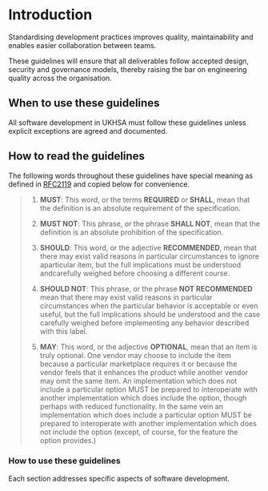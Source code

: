 # Introduction

Standardising development practices improves quality, maintainability and enables easier collaboration between teams.

These guidelines will ensure that all deliverables follow accepted design, security and governance models, thereby raising the bar on engineering quality across the organisation.

## When to use these guidelines

All software development in UKHSA must follow these guidelines unless explicit exceptions are agreed and documented.

## How to read the guidelines

The following words throughout these guidelines have special meaning as defined in [RFC2119](https://datatracker.ietf.org/doc/html/rfc2119) and copied below for convenience.

> 1. **MUST**: This word, or the terms **REQUIRED** or **SHALL**, mean that the definition is an absolute requirement of the specification.
> 
> 1. **MUST NOT**: This phrase, or the phrase **SHALL NOT**, mean that the definition is an absolute prohibition of the specification.
>
> 1. **SHOULD**: This word, or the adjective **RECOMMENDED**, mean that there may exist valid reasons in particular circumstances to ignore aparticular item, but the full implications must be understood andcarefully weighed before choosing a different course.
>
> 1. **SHOULD NOT**: This phrase, or the phrase **NOT RECOMMENDED** mean that there may exist valid reasons in particular circumstances when the particular behavior is acceptable or even useful, but the full implications should be understood and the case carefully weighed before implementing any behavior described with this label.
>
> 1. **MAY**: This word, or the adjective **OPTIONAL**, mean that an item is truly optional.  One vendor may choose to include the item because a particular marketplace requires it or because the vendor feels that it enhances the product while another vendor may omit the same item. An implementation which does not include a particular option MUST be prepared to interoperate with another implementation which does include the option, though perhaps with reduced functionality. In the same vein an implementation which does include a particular option MUST be prepared to interoperate with another implementation which does not include the option (except, of course, for the feature the option provides.)

### How to use these guidelines

Each section addresses specific aspects of software development.
